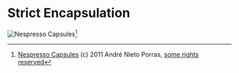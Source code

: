 # Strict Encapsulation

![Nespresso Capsules](images/7/capsules.jpg)[^capsules]

[^capsules]: [Nespresso Capsules](https://www.flickr.com/photos/anieto2k/5433968407) (c) 2011 André Nieto Porras, [some rights reserved](https://creativecommons.org/licenses/by-sa/2.0/)